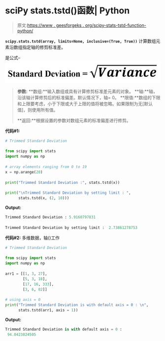 # sciPy stats.tstd()函数| Python

> 原文:[https://www . geesforgeks . org/scipy-stats-tstd-function-python/](https://www.geeksforgeeks.org/scipy-stats-tstd-function-python/)

**`scipy.stats.tstd(array, limits=None, inclusive=(True, True))`** 计算数组元素沿数组指定轴的修剪标准差。

是公式–
![](img/8e951e6c0f6eed705659cc9109ba3d6e.png)

> **参数:**
> **数组:**输入数组或具有计算修剪标准差元素的对象。
> **轴:**轴，沿该轴计算修剪后的标准偏差。默认情况下，轴= 0。
> **限值:**数组的下限和上限要考虑，小于下限或大于上限的值将被忽略。如果限制为无[默认值]，则使用所有值。
> 
> **返回:**根据设置的参数对数组元素的标准偏差进行修剪。

**代码#1:**

```py
# Trimmed Standard Deviation 

from scipy import stats
import numpy as np 

# array elements ranging from 0 to 19
x = np.arange(20)

print("Trimmed Standard Deviation :", stats.tstd(x)) 

print("\nTrimmed Standard Deviation by setting limit : ", 
      stats.tstd(x, (2, 10)))
```

**Output:**

```py
Trimmed Standard Deviation : 5.9160797831

Trimmed Standard Deviation by setting limit :  2.73861278753

```

**代码#2:** 多维数据，轴()工作

```py
# Trimmed Standard Deviation 

from scipy import stats
import numpy as np 

arr1 = [[1, 3, 27], 
        [5, 3, 18], 
        [17, 16, 333], 
        [3, 6, 82]] 

# using axis = 0
print("Trimmed Standard Deviation is with default axis = 0 : \n", 
      stats.tstd(arr1, axis = 1))
```

**Output:**

```py
Trimmed Standard Deviation is with default axis = 0 : 
 94.0423824505

```